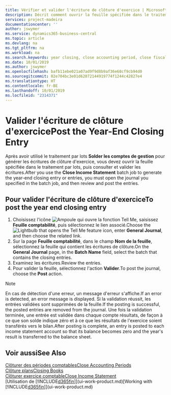 ```yaml
---
title: Vérifier et valider l'écriture de clôture d'exercice | Microsoft Docs
description: Décrit comment ouvrir la feuille spécifiée dans le traitement par lots Clôturer exercice comptable, puis examiner et valider l'écriture de clôture de fin d'exercice.
services: project-madeira
documentationcenter: ''
author: jswymer
ms.service: dynamics365-business-central
ms.topic: article
ms.devlang: na
ms.tgt_pltfrm: na
ms.workload: na
ms.search.keywords: year closing, close accounting period, close fiscal year, bank account detailed trial balance
ms.date: 10/01/2019
ms.author: jswymer
ms.openlocfilehash: bafb11ebe021a07ad9f9d8b9af36e68cf9cb94d0
ms.sourcegitcommit: 02e704bc3e01d62072144919774f1244c42827e4
ms.translationtype: HT
ms.contentlocale: fr-BE
ms.lasthandoff: 10/01/2019
ms.locfileid: "2314371"
---
```

# <a name="post-the-year-end-closing-entry"></a><span data-ttu-id="a2960-103">Valider l'écriture de clôture d'exercice</span><span class="sxs-lookup"><span data-stu-id="a2960-103">Post the Year-End Closing Entry</span></span>
<span data-ttu-id="a2960-104">Après avoir utilisé le traitement par lots **Solder les comptes de gestion** pour générer les écritures de clôture d'exercice, vous devez ouvrir la feuille spécifiée dans le traitement par lots, puis consulter et valider les écritures.</span><span class="sxs-lookup"><span data-stu-id="a2960-104">After you use the **Close Income Statement** batch job to generate the year-end closing entry or entries, you must open the journal you specified in the batch job, and then review and post the entries.</span></span>

## <a name="to-post-the-year-end-closing-entry"></a><span data-ttu-id="a2960-105">Pour valider l'écriture de clôture d'exercice</span><span class="sxs-lookup"><span data-stu-id="a2960-105">To post the year end closing entry</span></span>
1. <span data-ttu-id="a2960-106">Choisissez l'icône ![Ampoule qui ouvre la fonction Tell Me](media/ui-search/search_small.png "Dites-moi ce que vous voulez faire"), saisissez **Feuille comptabilité**, puis sélectionnez le lien associé.</span><span class="sxs-lookup"><span data-stu-id="a2960-106">Choose the ![Lightbulb that opens the Tell Me feature](media/ui-search/search_small.png "Tell me what you want to do") icon, enter **General Journal**, and then choose the related link.</span></span>
2. <span data-ttu-id="a2960-107">Sur la page **Feuille comptabilité**, dans le champ **Nom de la feuille**, sélectionnez la feuille qui contient les écritures de clôture.</span><span class="sxs-lookup"><span data-stu-id="a2960-107">On the **General Journal** page, in the **Batch Name** field, select the batch that contains the closing entries.</span></span>
3. <span data-ttu-id="a2960-108">Examinez les écritures.</span><span class="sxs-lookup"><span data-stu-id="a2960-108">Review the entries.</span></span>
4. <span data-ttu-id="a2960-109">Pour valider la feuille, sélectionnez l'action **Valider**.</span><span class="sxs-lookup"><span data-stu-id="a2960-109">To post the journal, choose the **Post** action.</span></span>

> [!NOTE]  
>   <span data-ttu-id="a2960-110">En cas de détection d'une erreur, un message d'erreur s'affiche.</span><span class="sxs-lookup"><span data-stu-id="a2960-110">If an error is detected, an error message is displayed.</span></span> <span data-ttu-id="a2960-111">Si la validation réussit, les entrées validées sont supprimées de la feuille.</span><span class="sxs-lookup"><span data-stu-id="a2960-111">If the posting is successful, the posted entries are removed from the journal.</span></span> <span data-ttu-id="a2960-112">Une fois la validation terminée, une entrée est validée dans chaque compte résultats, de façon à ce que son solde indique zéro et à ce que les résultats de l'exercice soient transférés vers le bilan.</span><span class="sxs-lookup"><span data-stu-id="a2960-112">After posting is complete, an entry is posted to each income statement account so that its balance becomes zero and the year's result is transferred to the balance sheet.</span></span>

## <a name="see-also"></a><span data-ttu-id="a2960-113">Voir aussi</span><span class="sxs-lookup"><span data-stu-id="a2960-113">See Also</span></span>
[<span data-ttu-id="a2960-114">Clôturer des périodes comptables</span><span class="sxs-lookup"><span data-stu-id="a2960-114">Close Accounting Periods</span></span>](year-close-account-periods.md)  
[<span data-ttu-id="a2960-115">Clôture plans</span><span class="sxs-lookup"><span data-stu-id="a2960-115">Closing Books</span></span>](year-close-books.md)  
[<span data-ttu-id="a2960-116">Clôturer exercice comptable</span><span class="sxs-lookup"><span data-stu-id="a2960-116">Close Income Statement</span></span>](year-close-income-statement.md)  
<span data-ttu-id="a2960-117">[Utilisation de [!INCLUDE[d365fin](includes/d365fin_md.md)]](ui-work-product.md)</span><span class="sxs-lookup"><span data-stu-id="a2960-117">[Working with [!INCLUDE[d365fin](includes/d365fin_md.md)]](ui-work-product.md)</span></span>
